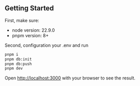 ## Getting Started

First, make sure:

- node version: 22.9.0
- pnpm version: 8+

Second, configuration your .env and run

```bash
pnpm i
pnpm db:init
pnpm db:push
pnpm dev

```

Open [http://localhost:3000](http://localhost:3000) with your browser to see the result.

